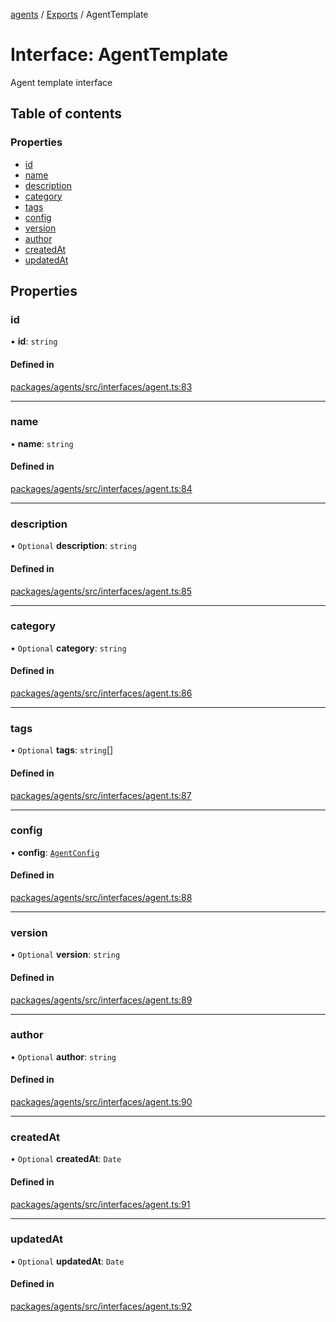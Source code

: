 <!-- 
 ⚠️  AUTO-GENERATED FILE - DO NOT EDIT MANUALLY
 This file is automatically generated by scripts/docs-generator.js
 To make changes, edit the source TypeScript files or update the generator script
-->

[agents](../../) / [Exports](../modules) / AgentTemplate

# Interface: AgentTemplate

Agent template interface

## Table of contents

### Properties

- [id](AgentTemplate#id)
- [name](AgentTemplate#name)
- [description](AgentTemplate#description)
- [category](AgentTemplate#category)
- [tags](AgentTemplate#tags)
- [config](AgentTemplate#config)
- [version](AgentTemplate#version)
- [author](AgentTemplate#author)
- [createdAt](AgentTemplate#createdat)
- [updatedAt](AgentTemplate#updatedat)

## Properties

### id

• **id**: `string`

#### Defined in

[packages/agents/src/interfaces/agent.ts:83](https://github.com/woojubb/robota/blob/69cbf57340262bed3ca42ae6af241896c191a29c/packages/agents/src/interfaces/agent.ts#L83)

___

### name

• **name**: `string`

#### Defined in

[packages/agents/src/interfaces/agent.ts:84](https://github.com/woojubb/robota/blob/69cbf57340262bed3ca42ae6af241896c191a29c/packages/agents/src/interfaces/agent.ts#L84)

___

### description

• `Optional` **description**: `string`

#### Defined in

[packages/agents/src/interfaces/agent.ts:85](https://github.com/woojubb/robota/blob/69cbf57340262bed3ca42ae6af241896c191a29c/packages/agents/src/interfaces/agent.ts#L85)

___

### category

• `Optional` **category**: `string`

#### Defined in

[packages/agents/src/interfaces/agent.ts:86](https://github.com/woojubb/robota/blob/69cbf57340262bed3ca42ae6af241896c191a29c/packages/agents/src/interfaces/agent.ts#L86)

___

### tags

• `Optional` **tags**: `string`[]

#### Defined in

[packages/agents/src/interfaces/agent.ts:87](https://github.com/woojubb/robota/blob/69cbf57340262bed3ca42ae6af241896c191a29c/packages/agents/src/interfaces/agent.ts#L87)

___

### config

• **config**: [`AgentConfig`](AgentConfig)

#### Defined in

[packages/agents/src/interfaces/agent.ts:88](https://github.com/woojubb/robota/blob/69cbf57340262bed3ca42ae6af241896c191a29c/packages/agents/src/interfaces/agent.ts#L88)

___

### version

• `Optional` **version**: `string`

#### Defined in

[packages/agents/src/interfaces/agent.ts:89](https://github.com/woojubb/robota/blob/69cbf57340262bed3ca42ae6af241896c191a29c/packages/agents/src/interfaces/agent.ts#L89)

___

### author

• `Optional` **author**: `string`

#### Defined in

[packages/agents/src/interfaces/agent.ts:90](https://github.com/woojubb/robota/blob/69cbf57340262bed3ca42ae6af241896c191a29c/packages/agents/src/interfaces/agent.ts#L90)

___

### createdAt

• `Optional` **createdAt**: `Date`

#### Defined in

[packages/agents/src/interfaces/agent.ts:91](https://github.com/woojubb/robota/blob/69cbf57340262bed3ca42ae6af241896c191a29c/packages/agents/src/interfaces/agent.ts#L91)

___

### updatedAt

• `Optional` **updatedAt**: `Date`

#### Defined in

[packages/agents/src/interfaces/agent.ts:92](https://github.com/woojubb/robota/blob/69cbf57340262bed3ca42ae6af241896c191a29c/packages/agents/src/interfaces/agent.ts#L92)
